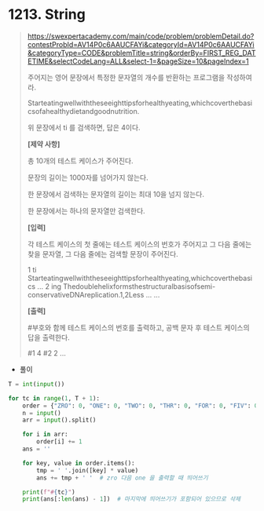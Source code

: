 # 1213. String

> https://swexpertacademy.com/main/code/problem/problemDetail.do?contestProbId=AV14P0c6AAUCFAYi&categoryId=AV14P0c6AAUCFAYi&categoryType=CODE&problemTitle=string&orderBy=FIRST_REG_DATETIME&selectCodeLang=ALL&select-1=&pageSize=10&pageIndex=1
>
> 주어지는 영어 문장에서 특정한 문자열의 개수를 반환하는 프로그램을 작성하여라.
>
> Starteatingwellwiththeseeighttipsforhealthyeating,whichcoverthebasicsofahealthydietandgoodnutrition.
>
> 위 문장에서 ti 를 검색하면, 답은 4이다.
>
> **[제약 사항]**
>
> 총 10개의 테스트 케이스가 주어진다.
>
> 문장의 길이는 1000자를 넘어가지 않는다.
>
> 한 문장에서 검색하는 문자열의 길이는 최대 10을 넘지 않는다.
>
> 한 문장에서는 하나의 문자열만 검색한다. 
>
> **[입력]**
>
> 각 테스트 케이스의 첫 줄에는 테스트 케이스의 번호가 주어지고 그 다음 줄에는 찾을 문자열, 그 다음 줄에는 검색할 문장이 주어진다.
>
> 1
> ti
> Starteatingwellwiththeseeighttipsforhealthyeating,whichcoverthebasics ...
> 2
> ing
> Thedoublehelixformsthestructuralbasisofsemi-conservativeDNAreplication.1,2Less ...
> ...
>
> **[출력]**
>
> \#부호와 함께 테스트 케이스의 번호를 출력하고, 공백 문자 후 테스트 케이스의 답을 출력한다.
>
> \#1 4
> \#2 2
> ...

- 풀이

```python
T = int(input())

for tc in range(1, T + 1):
    order = {"ZRO": 0, "ONE": 0, "TWO": 0, "THR": 0, "FOR": 0, "FIV": 0, "SIX": 0, "SVN": 0, "EGT": 0, "NIN": 0}
    n = input()
    arr = input().split()

    for i in arr:
        order[i] += 1
    ans = ''

    for key, value in order.items():
        tmp = ' '.join([key] * value)
        ans += tmp + ' '  # zro 다음 one 을 출력할 때 띄어쓰기

    print(f"#{tc}")
    print(ans[:len(ans) - 1])  # 마지막에 띄어쓰기가 포함되어 있으므로 삭제
```

